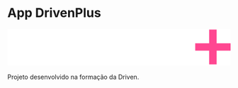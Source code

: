 # App DrivenPlus


[![logo driven plus](./src/assets/images/logo.svg)](https://taigatech.org)

Projeto desenvolvido na formação da Driven. 




